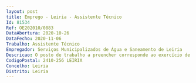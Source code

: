 ```yaml
--- 
layout: post
title: Emprego - Leiria - Assistente Técnico
Id: 81534
Ref: OE202010/0883
DataAbertura: 2020-10-26
DataFecho: 2020-11-06
Trabalho: Assistente Técnico
Empregador: Serviços Municipalizados de Água e Saneamento de Leiria
Descricao: O posto de trabalho a preencher corresponde ao exercício de funções da categoria de Assistente Técnico no domínio das competências Prestar o apoio administrativo necessário à prossecução das competências previstas na estrutura nuclear ou flexível dos Serviços Municipalizados de Água e Saneamento de Leiria para correspondente unidade orgânica, em função da sua área de atividade, e com grau médio de complexidade, compreendendo o exercício de funções de natureza executiva, da aplicação de métodos e processos, com base em diretivas bem definidas e instruções gerais, nas áreas de atuação comuns e instrumentais e nos vários domínios de atuação dos órgãos e serviços  Na área comercial, pode eventualmente manusear ou ter à sua guarda valores, numerário, títulos ou documentos sendo por eles responsável
CodigoPostal: 2410-256 LEIRIA
Concelho: Leiria
Distrito: Leiria
--- 
```

